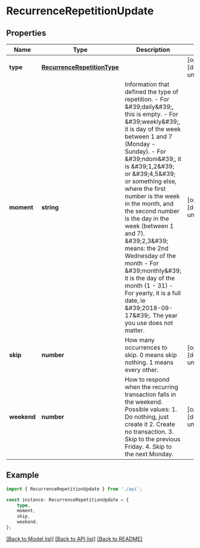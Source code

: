 # RecurrenceRepetitionUpdate


## Properties

Name | Type | Description | Notes
------------ | ------------- | ------------- | -------------
**type** | [**RecurrenceRepetitionType**](RecurrenceRepetitionType.md) |  | [optional] [default to undefined]
**moment** | **string** | Information that defined the type of repetition. - For \&#39;daily\&#39;, this is empty. - For \&#39;weekly\&#39;, it is day of the week between 1 and 7 (Monday - Sunday). - For \&#39;ndom\&#39;, it is \&#39;1,2\&#39; or \&#39;4,5\&#39; or something else, where the first number is the week in the month, and the second number is the day in the week (between 1 and 7). \&#39;2,3\&#39; means: the 2nd Wednesday of the month - For \&#39;monthly\&#39; it is the day of the month (1 - 31) - For yearly, it is a full date, ie \&#39;2018-09-17\&#39;. The year you use does not matter.  | [optional] [default to undefined]
**skip** | **number** | How many occurrences to skip. 0 means skip nothing. 1 means every other. | [optional] [default to undefined]
**weekend** | **number** | How to respond when the recurring transaction falls in the weekend. Possible values: 1. Do nothing, just create it 2. Create no transaction. 3. Skip to the previous Friday. 4. Skip to the next Monday.  | [optional] [default to undefined]

## Example

```typescript
import { RecurrenceRepetitionUpdate } from './api';

const instance: RecurrenceRepetitionUpdate = {
    type,
    moment,
    skip,
    weekend,
};
```

[[Back to Model list]](../README.md#documentation-for-models) [[Back to API list]](../README.md#documentation-for-api-endpoints) [[Back to README]](../README.md)
